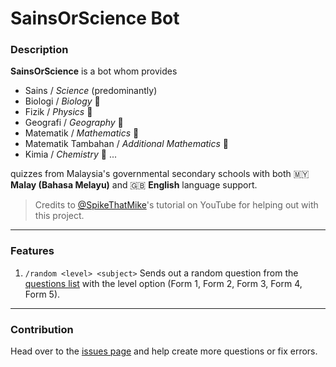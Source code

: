 # SainsOrScience Bot

### Description

**SainsOrScience** is a bot whom provides

-   Sains / _Science_ (predominantly)
-   Biologi / _Biology_ 🧬
-   Fizik / _Physics_ 🍎
-   Geografi / _Geography_ 🌋
-   Matematik / _Mathematics_ 📐
-   Matematik Tambahan / _Additional Mathematics_ 🔢
-   Kimia / _Chemistry_ 🧪
    ...

quizzes from Malaysia's governmental secondary schools with both 🇲🇾 **Malay (Bahasa Melayu)** and 🇬🇧 **English** language support.

> Credits to [@SpikeThatMike](https://www.youtube.com/@spikethatmike)'s tutorial on YouTube for helping out with this project.

---

### Features

1. `/random <level> <subject>`
   Sends out a random question from the [questions list](questions.json) with the level option (Form 1, Form 2, Form 3, Form 4, Form 5).

---

### Contribution

Head over to the [issues page](https://github.com/haydenykh/SainsOrScienceBot/issues) and help create more questions or fix errors.
